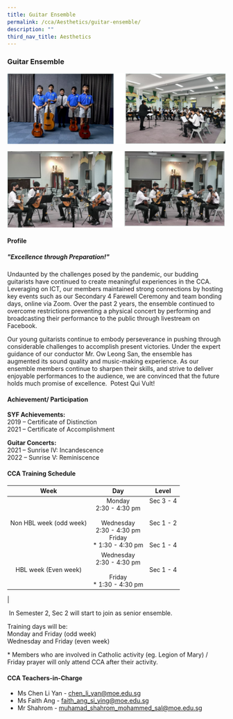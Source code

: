 ```yaml
---
title: Guitar Ensemble
permalink: /cca/Aesthetics/guitar-ensemble/
description: ""
third_nav_title: Aesthetics
---
```

### **Guitar Ensemble**

![](/images/guitar%201.jpg)

![](/images/guitar%202.jpg)

#### **Profile**

##### **"Excellence through Preparation!"**

Undaunted by the challenges posed by the pandemic, our budding guitarists have continued to create meaningful experiences in the CCA. Leveraging on ICT, our members maintained strong connections by hosting key events such as our Secondary 4 Farewell Ceremony and team bonding days, online via Zoom. Over the past 2 years, the ensemble continued to overcome restrictions preventing a physical concert by performing and broadcasting their performance to the public through livestream on Facebook.

Our young guitarists continue to embody perseverance in pushing through considerable challenges to accomplish present victories. Under the expert guidance of our conductor Mr. Ow Leong San, the ensemble has augmented its sound quality and music-making experience. As our ensemble members continue to sharpen their skills, and strive to deliver enjoyable performances to the audience, we are convinced that the future holds much promise of excellence.  Potest Qui Vult!

#### **Achievement/ Participation**

**SYF Achievements:**<br>
2019 – Certificate of Distinction <br>
2021 – Certificate of Accomplishment

**Guitar Concerts:**<br>
2021 – Sunrise IV: Incandescence<br>
2022 – Sunrise V: Reminiscence

#### **CCA Training Schedule**

| Week | Day | Level |
|:---:|:---:|:---:|
| Non HBL week (odd week) | Monday<br>2:30 - 4:30 pm<br><br>Wednesday<br>2:30 - 4:30 pm<br>Friday<br>* 1:30 - 4:30 pm | Sec 3 - 4<br><br><br>Sec 1 - 2<br><br><br>Sec 1 - 4 |
| HBL week (Even week) | Wednesday<br>2:30 - 4:30 pm<br><br>Friday<br>* 1:30 - 4:30 pm<br> | Sec 1 - 4 |
|

 In Semester 2, Sec 2 will start to join as senior ensemble.  
  
Training days will be:  
Monday and Friday (odd week)  
Wednesday and Friday (even week)  
  
\* Members who are involved in Catholic activity (eg. Legion of Mary) / Friday prayer will only attend CCA after their activity.

#### **CCA Teachers-in-Charge**

* Ms Chen Li Yan - [chen_li_yan@moe.edu.sg](mailto:chen_li_yan@moe.edu.sg)
* Ms Faith Ang - [faith_ang_si_ying@moe.edu.sg](mailto:faith_ang_si_ying@moe.edu.sg)
* Mr Shahrom - [muhamad_shahrom_mohammed_sal@moe.edu.sg](mailto:muhamad_shahrom_mohammed_sal@moe.edu.sg%C2%A0)


